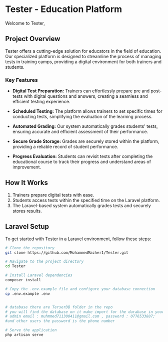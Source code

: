 # Tester - Education Platform

Welcome to Tester,

## Project Overview

Tester offers a cutting-edge solution for educators in the field of education. Our specialized platform is designed to streamline the process of managing tests in training camps, providing a digital environment for both trainers and students.

### Key Features

- **Digital Test Preparation:** Trainers can effortlessly prepare pre and post-tests with digital questions and answers, creating a seamless and efficient testing experience.

- **Scheduled Testing:** The platform allows trainers to set specific times for conducting tests, simplifying the evaluation of the learning process.

- **Automated Grading:** Our system automatically grades students' tests, ensuring accurate and efficient assessment of their performance.

- **Secure Grade Storage:** Grades are securely stored within the platform, providing a reliable record of student performance.

- **Progress Evaluation:** Students can revisit tests after completing the educational course to track their progress and understand areas of improvement.

## How It Works

1. Trainers prepare digital tests with ease.
2. Students access tests within the specified time on the Laravel platform.
3. The Laravel-based system automatically grades tests and securely stores results.

## Laravel Setup

To get started with Tester in a Laravel environment, follow these steps:

```bash
# Clone the repository
git clone https://github.com/MohammedMazher1/Tester.git

# Navigate to the project directory
cd Tester

# Install Laravel dependencies
composer install

# Copy the .env.example file and configure your database connection
cp .env.example .env


# database there are TerserDB folder in the repo
# you will find the database on it make import for the darabase in your device
# admin email : muhmmed711300411@gmail.com , password : 0776533887;
#and other users the password is the phone number 

# Serve the application
php artisan serve
